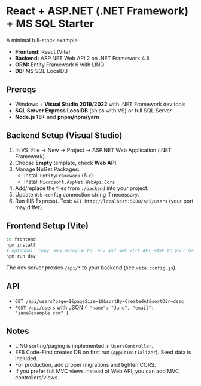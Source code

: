 
# React + ASP.NET (.NET Framework) + MS SQL Starter

A minimal full-stack example:
- **Frontend:** React (Vite)
- **Backend:** ASP.NET Web API 2 on .NET Framework 4.8
- **ORM:** Entity Framework 6 with LINQ
- **DB:** MS SQL LocalDB

## Prereqs

- Windows + **Visual Studio 2019/2022** with .NET Framework dev tools
- **SQL Server Express LocalDB** (ships with VS) or full SQL Server
- **Node.js 18+** and **pnpm/npm/yarn**

## Backend Setup (Visual Studio)

1. In VS: File → New → Project → ASP.NET Web Application (.NET Framework).
2. Choose **Empty** template, check **Web API**.
3. Manage NuGet Packages:
   - Install `EntityFramework` (6.x)
   - Install `Microsoft.AspNet.WebApi.Cors`
4. Add/replace the files from `./backend` into your project.
5. Update `Web.config` connection string if necessary.
6. Run (IIS Express). Test: `GET http://localhost:5000/api/users` (your port may differ).

## Frontend Setup (Vite)

```bash
cd frontend
npm install
# optional: copy .env.example to .env and set VITE_API_BASE to your backend URL
npm run dev
```

The dev server proxies `/api/*` to your backend (see `vite.config.js`).

## API

- `GET /api/users?page=1&pageSize=10&sortBy=CreatedAt&sortDir=desc`
- `POST /api/users` with JSON `{ "name": "Jane", "email": "jane@example.com" }`

## Notes

- LINQ sorting/paging is implemented in `UsersController`.
- EF6 Code-First creates DB on first run (`AppDbInitializer`). Seed data is included.
- For production, add proper migrations and tighten CORS.
- If you prefer full MVC views instead of Web API, you can add MVC controllers/views.
